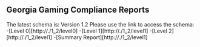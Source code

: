 
## Georgia Gaming Compliance Reports 
 The latest schema is:  Version 1.2 
Please use the link to access the schema:
-[Level 0][http://./1_2/level0]
-[Level 1][http://./1_2/level1]
-[Level 2][http://./1_2/level1]
-[Summary Report][http://./1_2/level1]

